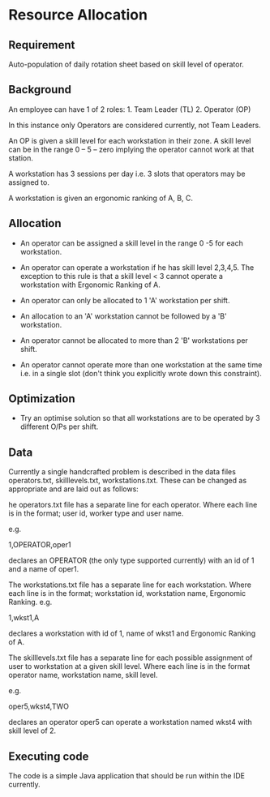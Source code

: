
# Resource Allocation

## Requirement

Auto-population of daily rotation sheet based on skill level of operator.

## Background

An employee can have 1 of 2 roles:
    1. Team Leader (TL)
    2. Operator (OP)

In this instance only Operators are considered currently, not Team Leaders.

An OP is given a skill level for each workstation in their zone. A skill level can be in the range 0 – 5 – zero implying the operator cannot work at that station.
 
 A workstation has 3 sessions per day i.e. 3 slots that operators may be assigned to.
 
 A workstation is given an ergonomic ranking of A, B, C.
 
## Allocation

- An operator can be assigned a skill level in the range 0 -5 for each workstation.

- An operator can operate a workstation if he has skill level 2,3,4,5.  The exception to this rule is that a skill level < 3 cannot operate a workstation with Ergonomic Ranking of A.

- An operator can only be allocated to 1 'A' workstation per shift.

- An allocation to an 'A' workstation cannot be followed by a 'B' workstation.

- An operator cannot be allocated to more than 2 'B' workstations per shift.

- An operator cannot operate more than one workstation at the same time i.e. in a single slot (don't think you explicitly wrote down this constraint).

## Optimization 

- Try an optimise solution so that all workstations are to be operated by 3 different O/Ps per shift.

## Data

Currently a single handcrafted problem is described in the data files operators.txt, skilllevels.txt, workstations.txt.  These can be changed as appropriate and are laid out as follows:

he operators.txt file has a separate line for each operator.  Where each line is in the format; user id, worker type and user name.

e.g.

1,OPERATOR,oper1

declares an OPERATOR (the only type supported currently) with an id of 1 and a name of oper1.

The workstations.txt file has a separate line for each workstation.  Where each line is in the format; workstation id, workstation name, Ergonomic Ranking. e.g.

1,wkst1,A

declares a workstation with id of 1, name of wkst1 and Ergonomic Ranking of A.

 The skilllevels.txt file has a separate line for each possible assignment of user to workstation at a given skill level.  Where each line is in the format operator name, workstation name, skill level.

e.g.

oper5,wkst4,TWO

 declares an operator oper5 can operate a workstation named wkst4 with skill level of 2.
 
## Executing code

The code is a simple Java application that should be run within the IDE currently.

